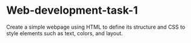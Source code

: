 # Web-development-task-1
Create a simple webpage using HTML to  define its structure and CSS to style elements  such as text, colors, and layout.
